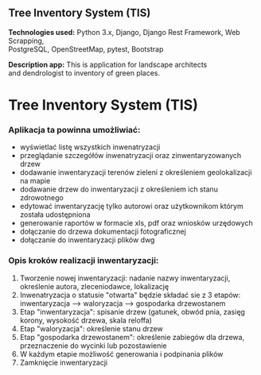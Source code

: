 Tree Inventory System (TIS)
---------------------

**Technologies used:** Python 3.x, Django, Django Rest Framework, Web Scrapping, \
PostgreSQL, OpenStreetMap, pytest, Bootstrap

**Description app:** This is application for landscape architects \
and dendrologist to inventory of green places.
# Tree Inventory System (TIS)


### Aplikacja ta powinna umożliwiać:

* wyświetlać listę wszystkich inwenatryzacji
* przeglądanie szczegółów inwenatryzacji oraz zinwentaryzowanych drzew
* dodawanie inwentaryzacji terenów zieleni z określeniem geolokalizacji na mapie
* dodawanie drzew do inwentaryzacji z określeniem ich stanu zdrowotnego
* edytować inwentaryzację tylko autorowi oraz użytkownikom którym została udostępniona
* generowanie raportów w formacie xls, pdf oraz wniosków urzędowych
* dołączanie do drzewa dokumentacji fotograficznej
* dołączanie do inwentaryzacji plików dwg

### Opis kroków realizacji inwentaryzacji:

1. Tworzenie nowej inwentaryzacji: nadanie nazwy inwentaryzacji, określenie autora, zleceniodawce, lokalizację
2. Inwenatryzacja o statusie "otwarta" będzie składać sie z 3 etapów: inwentaryzacja --> waloryzacja --> gospodarka drzewostanem
3. Etap "inwentaryzacja": spisanie drzew (gatunek, obwód pnia, zasięg korony, wysokość drzewa, skala reloffa)
4. Etap "waloryzacja": określenie stanu drzew
5. Etap "gospodarka drzewostanem": określenie zabiegów dla drzewa, przeznaczenie do wycinki lub pozostawienie
6. W każdym etapie możliwość generowania i podpinania plików
7. Zamknięcie inwentaryzacji
